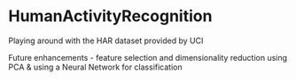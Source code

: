 # HumanActivityRecognition
Playing around with the HAR dataset provided by UCI 

Future enhancements - 
feature selection and dimensionality reduction using PCA & 
using a Neural Network for classification
